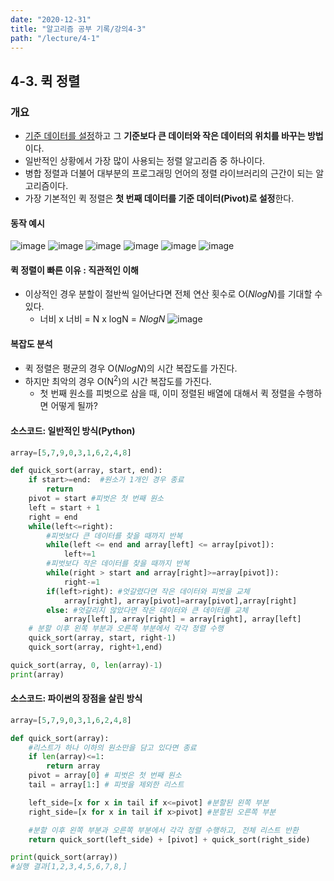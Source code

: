 ```yaml
---
date: "2020-12-31"
title: "알고리즘 공부 기록/강의4-3"
path: "/lecture/4-1"
---
```


## 4-3. 퀵 정렬

### 개요

- <u>기준 데이터를 설정</u>하고 그 **기준보다 큰 데이터와 작은 데이터의 위치를 바꾸는 방법**이다.
- 일반적인 상황에서 가장 많이 사용되는 정렬 알고리즘 중 하나이다.
- 병합 정렬과 더불어 대부분의 프로그래밍 언어의 정렬 라이브러리의 근간이 되는 알고리즘이다.
- 가장 기본적인 퀵 정렬은 **첫 번째 데이터를 기준 데이터(Pivot)로 설정**한다.

#### 동작 예시
  ![image](https://user-images.githubusercontent.com/71132893/103400553-e4ba9280-4b88-11eb-80bd-672924947f0c.png)
  ![image](https://user-images.githubusercontent.com/71132893/103400596-07e54200-4b89-11eb-9ed6-1ffb62bfa564.png)
  ![image](https://user-images.githubusercontent.com/71132893/103400582-fe5bda00-4b88-11eb-8608-e5f02b351565.png)
  ![image](https://user-images.githubusercontent.com/71132893/103400620-1af81200-4b89-11eb-811f-07991dd05de6.png)
  ![image](https://user-images.githubusercontent.com/71132893/103400638-28150100-4b89-11eb-83e3-ef684c810256.png)
  ![image](https://user-images.githubusercontent.com/71132893/103400649-37944a00-4b89-11eb-97e2-bef94e9e49b2.png)

#### 퀵 정렬이 빠른 이유 : 직관적인 이해

  - 이상적인 경우 분할이 절반씩 일어난다면 전체 연산 횟수로 O(_NlogN_)를 기대할 수 있다.
    - 너비 x 너비 = N x logN = _NlogN_
      ![image](https://user-images.githubusercontent.com/71132893/103400691-64e0f800-4b89-11eb-96de-dcb01e776f2c.png)

#### 복잡도 분석

  - 퀵 정렬은 평균의 경우 O(_NlogN_)의 시간 복잡도를 가진다.
  - 하지만 최악의 경우 O(N<sup>2</sup>)의 시간 복잡도를 가진다.
    - 첫 번째 원소를 피벗으로 삼을 때, 이미 정렬된 배열에 대해서 퀵 정렬을 수행하면 어떻게 될까?

#### 소스코드: 일반적인 방식(Python)

```python
array=[5,7,9,0,3,1,6,2,4,8]

def quick_sort(array, start, end):
    if start>=end:  #원소가 1개인 경우 종료
        return
    pivot = start #피벗은 첫 번째 원소
    left = start + 1
    right = end
    while(left<=right):
        #피벗보다 큰 데이터를 찾을 때까지 반복
        while(left <= end and array[left] <= array[pivot]):
            left+=1
        #피벗보다 작은 데이터를 찾을 때까지 반복
        while(right > start and array[right]>=array[pivot]):
            right-=1
        if(left>right): #엇갈렸다면 작은 데이터와 피벗을 교체
            array[right], array[pivot]=array[pivot],array[right]
        else: #엇갈리지 않았다면 작은 데이터와 큰 데이터를 교체
            array[left], array[right] = array[right], array[left]
    # 분할 이후 왼쪽 부분과 오른쪽 부분에서 각각 정렬 수행
    quick_sort(array, start, right-1)
    quick_sort(array, right+1,end)

quick_sort(array, 0, len(array)-1)
print(array)
```

#### 소스코드: 파이썬의 장점을 살린 방식

```python
array=[5,7,9,0,3,1,6,2,4,8]

def quick_sort(array):
    #리스트가 하나 이하의 원소만을 담고 있다면 종료
    if len(array)<=1:
        return array
    pivot = array[0] # 피벗은 첫 번째 원소
    tail = array[1:] # 피벗을 제외한 리스트

    left_side=[x for x in tail if x<=pivot] #분할된 왼쪽 부분
    right_side=[x for x in tail if x>pivot] #분할된 오른쪽 부분

    #분할 이후 왼쪽 부분과 오른쪽 부분에서 각각 정렬 수행하고, 전체 리스트 반환
    return quick_sort(left_side) + [pivot] + quick_sort(right_side)

print(quick_sort(array))
#실행 결과[1,2,3,4,5,6,7,8,]
```
